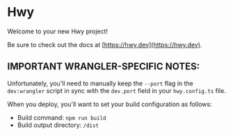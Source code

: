 # Hwy

Welcome to your new Hwy project!

Be sure to check out the docs at [https://hwy.dev](https://hwy.dev).

## IMPORTANT WRANGLER-SPECIFIC NOTES:

Unfortunately, you'll need to manually keep the `--port` flag in the `dev:wrangler` script
in sync with the `dev.port` field in your `hwy.config.ts` file.

When you deploy, you'll want to set your build configuration as follows:

- Build command: `npm run build`
- Build output directory: `/dist`
